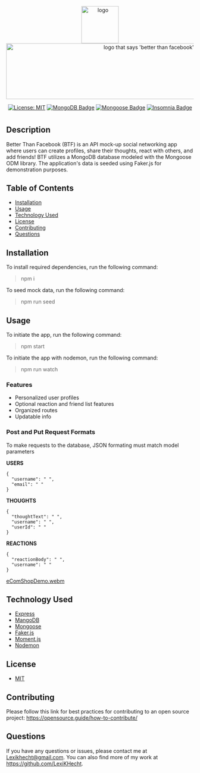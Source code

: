   <div align="center">
<img
		width="100"
    height="100")
		alt="logo"
		src="https://github.com/LexiKHecht/Better-Than-Facebook/assets/145725343/d364a63d-a02d-4ac9-b950-e52a6163bc04">   
 </div> 
 <div align="center">
<img
		width="750"
    height="150"
		alt="logo that says 'better than facebook'"
		src="https://github.com/LexiKHecht/Better-Than-Facebook/assets/145725343/21465c6f-9fc2-4ba5-b1a1-dda9d942bc6d">

  [![License: MIT](https://img.shields.io/badge/License-MIT-green.svg)](https://opensource.org/licenses/MIT) 
  [![MongoDB Badge](https://img.shields.io/badge/MongoDB-47A248?logo=mongodb&logoColor=fff&style=flat)](https://www.mongodb.com/)
  [![Mongoose Badge](https://img.shields.io/badge/Mongoose-800?logo=mongoose&logoColor=fff&style=flat)](https://mongoosejs.com/)
  [![Insomnia Badge](https://img.shields.io/badge/Insomnia-4000BF?logo=insomnia&logoColor=fff&style=flat)](https://insomnia.rest/)
 </div>

#

## Description
Better Than Facebook (BTF) is an API mock-up social networking app where users can create profiles, share their thoughts, react with others, and add friends! BTF utilizes a MongoDB database modeled with the Mongoose ODM library. The application's data is seeded using Faker.js for demonstration purposes.  
    
  ## Table of Contents
  * [Installation](#installation)
  * [Usage](#usage)
  * [Technology Used](#technology-used)
  * [License](#license)
  * [Contributing](#contributing)
  * [Questions](#questions)

## Installation

  To install required dependencies, run the following command:
  > npm i

  To seed mock data, run the following command:
  > npm run seed

 ## Usage
 
To initiate the app, run the following command:
> npm start

To initiate the app with nodemon, run the following command:
> npm run watch

### Features
- Personalized user profiles
- Optional reaction and friend list features
- Organized routes
- Updatable info

### Post and Put Request Formats

To make requests to the database, JSON formating must match model parameters

 **USERS**
  ```
{
	"username": " ",
	"email": " "
}
  ```
 **THOUGHTS**
  ```
 {
	"thoughtText": " ",
	"username": " ",
	"userId": " "
}
  ```
  **REACTIONS**
  ```
{
	"reactionBody": " ",
	"username": " "
}
  ```

[eComShopDemo.webm](https://github.com/LexiKHecht/eComShop/assets/145725343/0d116bbc-93ac-44dd-af57-e4e0fb195485)


## Technology Used
- [Express](https://expressjs.com/)
- [MangoDB](https://www.mongodb.com/)
- [Mongoose](https://mongoosejs.com/)
- [Faker.js](https://fakerjs.dev/)
- [Moment.js](https://momentjs.com/)
- [Nodemon](https://nodemon.io/)

## License
- [MIT](https://opensource.org/license/mit/)

## Contributing
  Please follow this link for best practices for contributing to an open source project:
  https://opensource.guide/how-to-contribute/

  ## Questions
 If you have any questions or issues, please contact me at Lexikhecht@gmail.com. You can also find more of my work at https://github.com/LexiKHecht.
